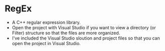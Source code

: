 # RegEx

- A C++ regular expression library.
- Open the project with Visual Studio if you want to view a directory (or Filter) structure so that the files are more organized.
- I've included the Visual Studio sloution and project files so that you can open the project in Visual Studio.
